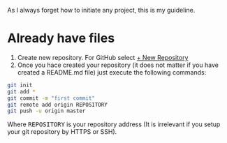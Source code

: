 As I always forget how to initiate any project, this is my guideline.

# Already have files

1. Create new repository. For GitHub select [+ New Repository](https://github.com/new)
2. Once you hace created your repository (it does not matter if you have created a README.md file) just execute the following commands:
``` sh
git init
git add *
git commit -m "first commit"
git remote add origin REPOSITORY
git push -u origin master
```
Where <kbd>REPOSITORY</kbd> is your repository address (It is irrelevant if you setup your git repository by HTTPS or SSH).

